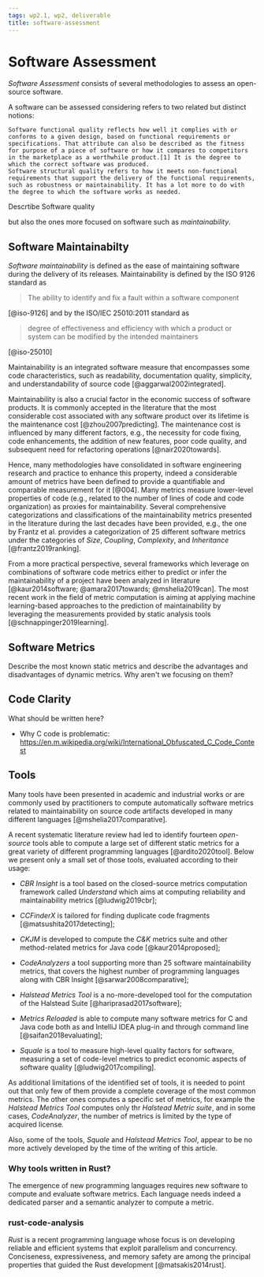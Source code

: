 ```yaml
---
tags: wp2.1, wp2, deliverable
title: software-assessment
---
```


# Software Assessment

*Software Assessment* consists of several methodologies to assess an open-source software.

A software can be assessed considering  refers to two related but distinct notions:

    Software functional quality reflects how well it complies with or conforms to a given design, based on functional requirements or specifications. That attribute can also be described as the fitness for purpose of a piece of software or how it compares to competitors in the marketplace as a worthwhile product.[1] It is the degree to which the correct software was produced.
    Software structural quality refers to how it meets non-functional requirements that support the delivery of the functional requirements, such as robustness or maintainability. It has a lot more to do with the degree to which the software works as needed.


Descrtibe Software quality

but also the ones more focused on software such as *maintainability*.




## Software Maintainabilty

*Software maintainability* is defined as the ease of maintaining software during the delivery of its releases. Maintainability is defined by the ISO 9126 standard as

> The ability to identify and fix a fault within a software component 

[@iso-9126] and by the ISO/IEC 25010:2011 standard as

> degree of effectiveness and efficiency with which a product or system can be modified by the intended maintainers

[@iso-25010]
 
Maintainability is an integrated software measure that encompasses some code characteristics, such as readability, documentation quality, simplicity, and understandability of source code [@aggarwal2002integrated]. 

Maintainability is also a crucial factor in the economic success of software products. It is commonly accepted in the literature that the most considerable cost associated with any software product over its lifetime is the maintenance cost [@zhou2007predicting]. The maintenance cost is influenced by many different factors, e.g., the necessity for code fixing, code enhancements, the addition of new features, poor code quality, and subsequent need for refactoring operations [@nair2020towards].

Hence, many methodologies have consolidated in software engineering research and practice to enhance this property, indeed a considerable amount of metrics have been defined to provide a quantifiable and comparable measurement for it [@004]. Many metrics measure lower-level properties of code (e.g., related to the number of lines of code and code organization) as proxies for maintainability. Several comprehensive categorizations and classifications of the maintainability metrics presented in the literature during the last decades have been provided, e.g., the one by Frantz et al. provides a categorization of 25 different software metrics under the categories of *Size*, *Coupling*, *Complexity*, and *Inheritance* [@frantz2019ranking]. 

From a more practical perspective, several frameworks which leverage on combinations of software code metrics either to predict or infer the maintainability of a project have been analyzed in literature [@kaur2014software; @amara2017towards; @mshelia2019can]. The most recent work in the field of metric computation is aiming at applying machine learning-based approaches to the prediction of maintainability by leveraging the measurements provided by static analysis tools [@schnappinger2019learning].

## Software Metrics

Describe the most known static metrics and describe the advantages and disadvantages of dynamic metrics. Why aren't we focusing on them?

## Code Clarity

What should be written here?

- Why C code is problematic: https://en.m.wikipedia.org/wiki/International_Obfuscated_C_Code_Contest

## Tools

Many tools have been presented in academic and industrial works or are commonly used by practitioners to compute automatically software metrics related to maintainability on source code artifacts developed in many different languages [@mshelia2017comparative]. 

A recent systematic literature review had led to identify fourteen *open-source* tools able to compute a large set of different static metrics for a great variety of different programming languages [@ardito2020tool]. Below we present only a small set of those tools, evaluated according to their usage:

* *CBR Insight* is a tool based on the closed-source metrics computation framework called *Understand* which aims at computing reliability and maintainability metrics [@ludwig2019cbr]; 

* *CCFinderX* is tailored for finding duplicate code fragments [@matsushita2017detecting];

* *CKJM* is developed to compute the *C\&K* metrics suite and other method-related metrics for Java code [@kaur2014proposed]; 
 
* *CodeAnalyzers* a tool supporting more than 25 software maintainability metrics, that covers the highest number of programming languages along with CBR Insight [@sarwar2008comparative]; 

* *Halstead Metrics Tool* is a no-more-developed tool for the computation of the Halstead Suite [@hariprasad2017software];

* *Metrics Reloaded* is able to compute many software metrics for C and Java code both as and IntelliJ IDEA plug-in and through command line [@saifan2018evaluating]; 

* *Squale* is a tool to measure high-level quality factors for software, measuring a set of code-level metrics to predict economic aspects of software quality [@ludwig2017compiling].


As additional limitations of the identified set of tools, it is needed to point out that only few of them provide a complete coverage of the most common metrics.
The other ones computes a specific set of metrics, for example the *Halstead Metrics Tool* computes only thr *Halstead Metric suite*, and in some cases, *CodeAnalyzer*, the number of metrics is limited by the type of acquired license. 

Also, some of the tools, *Squale* and *Halstead Metrics Tool*, appear to be no more actively developed by the time of the writing of this article.

### Why tools written in Rust?

The emergence of new programming languages requires new software to compute and evaluate software metrics. Each language needs indeed a dedicated parser and a semantic analyzer to compute a metric.

### rust-code-analysis


*Rust* is a recent programming language whose focus is on developing reliable and efficient systems that exploit parallelism and concurrency. Conciseness, expressiveness, and memory safety are among the principal properties that guided the Rust development [@matsakis2014rust].